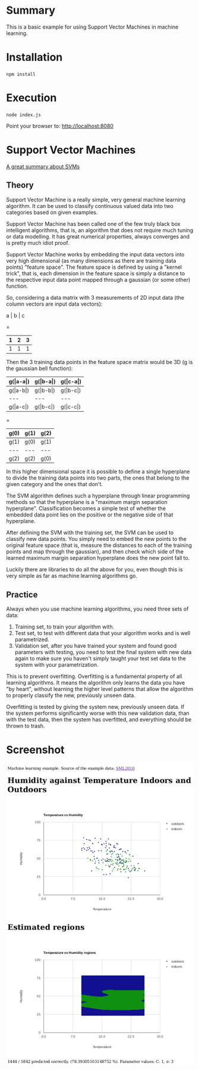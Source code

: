 # Summary
This is a basic example for using Support Vector Machines in machine learning.

# Installation
`npm install`

# Execution
`node index.js`

Point your browser to: [http://localhost:8080](http://localhost:8080)

# Support Vector Machines

[A great summary about SVMs](http://pages.cs.wisc.edu/~jerryzhu/cs540/handouts/hearst98-SVMtutorial.pdf)

## Theory

Support Vector Machine is a really simple, very general machine learning algorithm. It can be used to
classify continuous valued data into two categories based on given examples.

Support Vector Machine has been called one
of the few truly black box intelligent algorithms, that is, an algorithm that does not require much tuning
or data modelling. It has great numerical properties, always converges and is pretty much idiot proof.

Support Vector Machine works by embedding the input data vectors into very high dimensional (as many dimensions
as there are training data points) "feature space".
The feature space is defined by using a "kernel trick", that is, each dimension in the feature space is
simply a distance to the respective input data point mapped through a gaussian (or some other) function.

So, considering a data matrix with 3 measurements of 2D input data (the column vectors are input data vectors):

 a  |  b  |  c

\=

 1  |  2  |  3
--- | --- | ---
 1  |  1  |  1

Then the 3 training data points in the feature space matrix would be 3D (g is the gaussian bell function):

g(\|a-a\|) | g(\|b-a\|) | g(\|c-a\|)
   ---     |    ---     |    ---
g(\|a-b\|) | g(\|b-b\|) | g(\|b-c\|)
   ---     |    ---     |    ---
g(\|a-c\|) | g(\|b-c\|) | g(\|c-c\|)

\=

g(0) | g(1) |  g(2)
 --- |  --- |  ---
g(1) | g(0) |  g(1)
 --- |  --- |  ---
g(2) | g(2) |  g(0)

In this higher dimensional space it is possible to define a single hyperplane to divide the training data points
into two parts, the ones that belong to the given category and the ones that don't.

The SVM algorithm defines such a hyperplane through linear programming methods so that the hyperplane is a "maximum margin
separation hyperplane". Classification becomes a simple test of whether the embedded data point lies on the positive
or the negative side of that hyperplane.

After defining the SVM with the training set, the SVM can be used to classify new data points. You simply need to
embed the new points to the original feature space (that is, measure the distances to each of the training points and
map through the gaussian), and then check which side of the learned maximum margin separation hyperplane does the new point
fall to.

Luckily there are libraries to do all the above for you, even though this is very simple as far as machine learning
algorithms go.

## Practice

Always when you use machine learning algorithms, you need three sets of data:

 1. Training set, to train your algorithm with.
 2. Test set, to test with different data that your algorithm works and is well parametrized.
 3. Validation set, after you have trained your system and found good parameters with testing, you need to test
    the final system with new data again to make sure you haven't simply taught your test set data to the system
    with your parametrization.

This is to prevent overfitting. Overfitting is a fundamental property of all learning algorithms. It means the
algorithm only learns the data you have "by heart", without learning the higher level patterns that allow the algorithm to
properly classify the new, previously unseen data.

Overfitting is tested by giving the system new, previously unseen data. If the system performs significantly worse
with this new validation data, than with the test data, then the system has overfitted, and everything should be thrown
to trash.

# Screenshot

![alt text](pics/ml.png "Screenshot")
